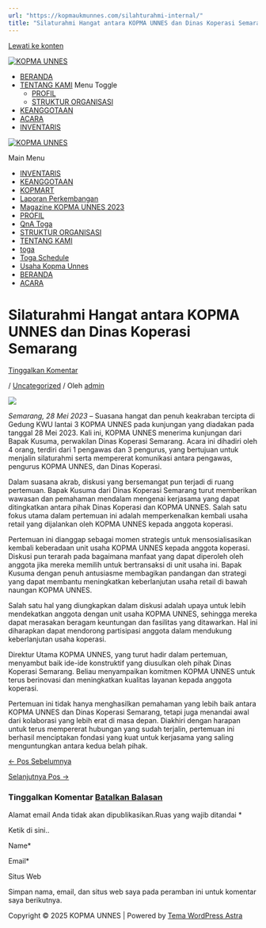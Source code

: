 ```yaml
---
url: "https://kopmaukmunnes.com/silahturahmi-internal/"
title: "Silaturahmi Hangat antara KOPMA UNNES dan Dinas Koperasi Semarang – KOPMA UNNES"
---
```


[Lewati ke konten](https://kopmaukmunnes.com/silahturahmi-internal/#content "Lewati ke konten")

[![KOPMA UNNES](https://kopmaukmunnes.com/wp-content/uploads/2021/07/cropped-kopma-unnes.png)](https://kopmaukmunnes.com/)

- [BERANDA](https://kopmaukmunnes.com/)
- [TENTANG KAMI](https://kopmaukmunnes.com/tentang-kami/) Menu Toggle
  - [PROFIL](https://kopmaukmunnes.com/profil/)
  - [STRUKTUR ORGANISASI](https://kopmaukmunnes.com/struktur-organisasi/)
- [KEANGGOTAAN](https://kopmaukmunnes.com/keanggotaan/)
- [ACARA](https://kopmaukmunnes.com/blog/)
- [INVENTARIS](https://kopmaukmunnes.com/inventaris/)

[![KOPMA UNNES](https://kopmaukmunnes.com/wp-content/uploads/2021/07/cropped-kopma-unnes.png)](https://kopmaukmunnes.com/)

Main Menu

- [INVENTARIS](https://kopmaukmunnes.com/inventaris/)
- [KEANGGOTAAN](https://kopmaukmunnes.com/keanggotaan/)
- [KOPMART](https://kopmaukmunnes.com/elementor-1642/)
- [Laporan Perkembangan](https://kopmaukmunnes.com/laporan-perkembangan/)
- [Magazine KOPMA UNNES 2023](https://kopmaukmunnes.com/magazine-kopma-unnes-2023/)
- [PROFIL](https://kopmaukmunnes.com/profil/)
- [QnA Toga](https://kopmaukmunnes.com/jadwal-toga/)
- [STRUKTUR ORGANISASI](https://kopmaukmunnes.com/struktur-organisasi/)
- [TENTANG KAMI](https://kopmaukmunnes.com/tentang-kami/)
- [toga](https://kopmaukmunnes.com/elementor-1661/)
- [Toga Schedule](https://kopmaukmunnes.com/toga-schedule/)
- [Usaha Kopma Unnes](https://kopmaukmunnes.com/usaha-kopma-unnes/)
- [BERANDA](https://kopmaukmunnes.com/)
- [ACARA](https://kopmaukmunnes.com/blog/)

# Silaturahmi Hangat antara KOPMA UNNES dan Dinas Koperasi Semarang

[Tinggalkan Komentar](https://kopmaukmunnes.com/silahturahmi-internal/#respond)

/ [Uncategorized](https://kopmaukmunnes.com/category/uncategorized/) / Oleh [admin](https://kopmaukmunnes.com/author/admin_kopma/ "Lihat seluruh tulisan oleh admin")

![](https://kopmaukmunnes.com/wp-content/uploads/2024/01/WhatsApp-Image-2024-01-17-at-15.39.15_04674766-1024x768.jpg)

_Semarang, 28 Mei 2023_ – Suasana hangat dan penuh keakraban tercipta di Gedung KWU lantai 3 KOPMA UNNES pada kunjungan yang diadakan pada tanggal 28 Mei 2023. Kali ini, KOPMA UNNES menerima kunjungan dari Bapak Kusuma, perwakilan Dinas Koperasi Semarang. Acara ini dihadiri oleh 4 orang, terdiri dari 1 pengawas dan 3 pengurus, yang bertujuan untuk menjalin silaturahmi serta mempererat komunikasi antara pengawas, pengurus KOPMA UNNES, dan Dinas Koperasi.

Dalam suasana akrab, diskusi yang bersemangat pun terjadi di ruang pertemuan. Bapak Kusuma dari Dinas Koperasi Semarang turut memberikan wawasan dan pemahaman mendalam mengenai kerjasama yang dapat ditingkatkan antara pihak Dinas Koperasi dan KOPMA UNNES. Salah satu fokus utama dalam pertemuan ini adalah memperkenalkan kembali usaha retail yang dijalankan oleh KOPMA UNNES kepada anggota koperasi.

Pertemuan ini dianggap sebagai momen strategis untuk mensosialisasikan kembali keberadaan unit usaha KOPMA UNNES kepada anggota koperasi. Diskusi pun terarah pada bagaimana manfaat yang dapat diperoleh oleh anggota jika mereka memilih untuk bertransaksi di unit usaha ini. Bapak Kusuma dengan penuh antusiasme membagikan pandangan dan strategi yang dapat membantu meningkatkan keberlanjutan usaha retail di bawah naungan KOPMA UNNES.

Salah satu hal yang diungkapkan dalam diskusi adalah upaya untuk lebih mendekatkan anggota dengan unit usaha KOPMA UNNES, sehingga mereka dapat merasakan beragam keuntungan dan fasilitas yang ditawarkan. Hal ini diharapkan dapat mendorong partisipasi anggota dalam mendukung keberlanjutan usaha koperasi.

Direktur Utama KOPMA UNNES, yang turut hadir dalam pertemuan, menyambut baik ide-ide konstruktif yang diusulkan oleh pihak Dinas Koperasi Semarang. Beliau menyampaikan komitmen KOPMA UNNES untuk terus berinovasi dan meningkatkan kualitas layanan kepada anggota koperasi.

Pertemuan ini tidak hanya menghasilkan pemahaman yang lebih baik antara KOPMA UNNES dan Dinas Koperasi Semarang, tetapi juga menandai awal dari kolaborasi yang lebih erat di masa depan. Diakhiri dengan harapan untuk terus mempererat hubungan yang sudah terjalin, pertemuan ini berhasil menciptakan fondasi yang kuat untuk kerjasama yang saling menguntungkan antara kedua belah pihak.

[← Pos Sebelumnya](https://kopmaukmunnes.com/silahturahmi-eksternal-untidar/ "Mempererat Tali Silaturahmi: KOPMA UNNES Sambut Hangat Kunjungan dari KOPMA UNTIDAR")

[Selanjutnya Pos →](https://kopmaukmunnes.com/pembubaran-staf-kopma-unnes-apresiasi-dan-penghargaan-untuk-perjalanan-kinerja/ "Pembubaran Staf KOPMA UNNES: Apresiasi dan Penghargaan untuk Perjalanan Kinerja")

### Tinggalkan Komentar [Batalkan Balasan](https://kopmaukmunnes.com/silahturahmi-internal/\#respond)

Alamat email Anda tidak akan dipublikasikan.Ruas yang wajib ditandai \*

Ketik di sini..

Name\*

Email\*

Situs Web

Simpan nama, email, dan situs web saya pada peramban ini untuk komentar saya berikutnya.

Copyright © 2025 KOPMA UNNES \| Powered by [Tema WordPress Astra](https://wpastra.com/)